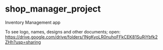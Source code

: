 # shop_manager_project
Inventory Management app

To see logo, names, designs and other documents;
  open: https://drive.google.com/drive/folders/1NgKyoLR0nuhoFFkCEK81SuRjYbfk2ZHh?usp=sharing
